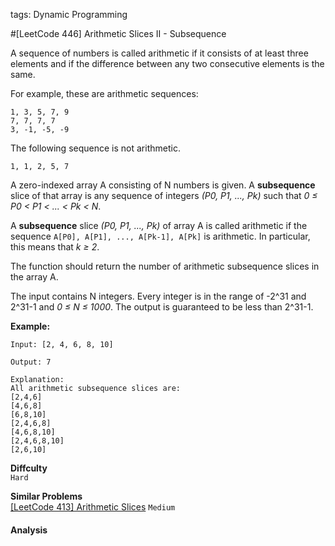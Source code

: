 tags: Dynamic Programming

#[LeetCode 446] Arithmetic Slices II - Subsequence

A sequence of numbers is called arithmetic if it consists of at least three elements and if the difference between any two consecutive elements is the same.

For example, these are arithmetic sequences:

    1, 3, 5, 7, 9
    7, 7, 7, 7
    3, -1, -5, -9

The following sequence is not arithmetic.

    1, 1, 2, 5, 7

A zero-indexed array A consisting of N numbers is given. 
A **subsequence** slice of that array is any sequence of integers *(P0, P1, ..., Pk)* such that *0 ≤ P0 < P1 < ... < Pk < N*.

A **subsequence** slice *(P0, P1, ..., Pk)* of array A is called arithmetic if the sequence `A[P0], A[P1], ..., A[Pk-1], A[Pk]` is arithmetic. 
In particular, this means that *k ≥ 2*.

The function should return the number of arithmetic subsequence slices in the array A.

The input contains N integers. Every integer is in the range of -2^31 and 2^31-1 and *0 ≤ N ≤ 1000*. The output is guaranteed to be less than 2^31-1.


**Example:**

    Input: [2, 4, 6, 8, 10]
    
    Output: 7
    
    Explanation:
    All arithmetic subsequence slices are:
    [2,4,6]
    [4,6,8]
    [6,8,10]
    [2,4,6,8]
    [4,6,8,10]
    [2,4,6,8,10]
    [2,6,10]


**Diffculty**  
`Hard`

**Similar Problems**  
[[LeetCode 413] Arithmetic Slices]() `Medium`


#### Analysis





